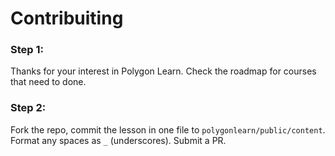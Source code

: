 # Contribuiting
### Step 1: 
Thanks for your interest in Polygon Learn. Check the roadmap for courses that need to done. 
### Step 2:
Fork the repo, commit the lesson in one file to `polygonlearn/public/content`. Format any spaces as `_` (underscores). Submit a PR.


